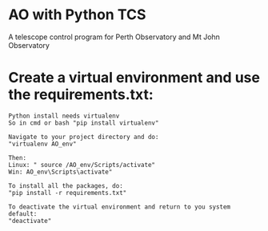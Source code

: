 # AO with Python TCS
A telescope control program for Perth Observatory and Mt John Observatory

# Create a virtual environment and use the requirements.txt:
    Python install needs virtualenv
    So in cmd or bash "pip install virtualenv"

    Navigate to your project directory and do:
    "virtualenv AO_env"

    Then: 
    Linux: " source /AO_env/Scripts/activate"
    Win: AO_env\Scripts\activate"

    To install all the packages, do:
    "pip install -r requirements.txt"
    
    To deactivate the virtual environment and return to you system default:
    "deactivate"

